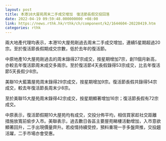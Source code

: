 ```yaml
---
layout: post
title: 本港10大屋苑周末二手成交增加　復活節長假交投回落
date: 2022-04-19 09:59:48.000000000 +08:00
link: https://news.rthk.hk/rthk/ch/component/k2/1644604-20220419.htm
categories: rthk
---
```


兩大地產代理均表示，本港10大屋苑剛過去周末二手成交增加，連續5星期超過20宗。至於復活節長假期成交宗數，低於去年的復活節。

中原地產10大屋苑剛過去的周末錄得27宗成交，按星期增加7宗，創11個月新高，亦較去年復活節周末成交多兩宗。至於復活節4天長假錄得53宗成交，比去年復活節5天長假少8宗。

美聯10大藍籌屋苑周末錄得29宗成交，按星期增加9宗。復活節長假共錄得54宗成交，較去年復活節長周末少8宗。

至於美聯15大屋苑周末錄得42宗成交，按星期顯著增加16宗；復活節長假有72宗成交。

中原表示，復活節假期10大屋苑均有成交，交投分佈平均，相信買家趁社交距離措施放寬前偷步入市。美聯表示，過去數日各區主要屋苑睇樓活動增加，入市意欲顯著回升，二手出現價量齊升。若疫情持續受控，預料重現一手多盤齊推，交投趨活躍，二手市場亦會受惠。
